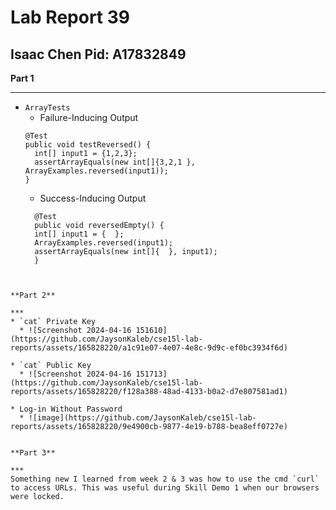 # Lab Report 39
## Isaac Chen Pid: A17832849

**Part 1**

***

* `ArrayTests`
  * Failure-Inducing Output
  ```
  @Test
  public void testReversed() {
    int[] input1 = {1,2,3};
    assertArrayEquals(new int[]{3,2,1 }, ArrayExamples.reversed(input1));
  }
  ```
  * Success-Inducing Output
  ```
	@Test 
	public void reversedEmpty() {
    int[] input1 = {  };
    ArrayExamples.reversed(input1);
    assertArrayEquals(new int[]{  }, input1);
	}
```


**Part 2**

***
* `cat` Private Key
  * ![Screenshot 2024-04-16 151610](https://github.com/JaysonKaleb/cse15l-lab-reports/assets/165828220/a1c91e07-4e07-4e8c-9d9c-ef0bc3934f6d)

* `cat` Public Key
  * ![Screenshot 2024-04-16 151713](https://github.com/JaysonKaleb/cse15l-lab-reports/assets/165828220/f128a388-48ad-4133-b0a2-d7e807581ad1)

* Log-in Without Password 
  * ![image](https://github.com/JaysonKaleb/cse15l-lab-reports/assets/165828220/9e4900cb-9877-4e19-b788-bea8eff0727e)


**Part 3**

***
Something new I learned from week 2 & 3 was how to use the cmd `curl` to access URLs. This was useful during Skill Demo 1 when our browsers were locked.
